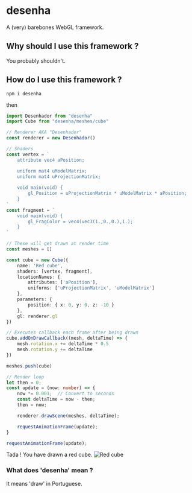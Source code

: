 # desenha
A (very) barebones WebGL framework.

## Why should I use this framework ?
You probably shouldn't.

## How do I use this framework ?
`npm i desenha`

then

```ts
import Desenhador from "desenha"
import Cube from "desenha/meshes/cube"

// Renderer AKA "Desenhador"
const renderer = new Desenhador()

// Shaders
const vertex = `
    attribute vec4 aPosition;

    uniform mat4 uModelMatrix;
    uniform mat4 uProjectionMatrix;
    
    void main(void) {
        gl_Position = uProjectionMatrix * uModelMatrix * aPosition;
    }
`
const fragment = `
    void main(void) {
        gl_FragColor = vec4(vec3(1.,0.,0.),1.);
    }
`

// These will get drawn at render time
const meshes = []

const cube = new Cube({
    name: 'Red cube',
    shaders: [vertex, fragment],
    locationNames: {
        attributes: ['aPosition'],
        uniforms: ['uProjectionMatrix', 'uModelMatrix']
    },
    parameters: {
        position: { x: 0, y: 0, z: -10 }
    },
    gl: renderer.gl
})

// Executes callback each frame after being drawn
cube.addOnDrawCallback((mesh, deltaTime) => {
    mesh.rotation.x += deltaTime * 0.5
    mesh.rotation.y += deltaTime
})

meshes.push(cube)

// Render loop
let then = 0;
const update = (now: number) => {
    now *= 0.001;  // Convert to seconds
    const deltaTime = now - then;
    then = now;

    renderer.drawScene(meshes, deltaTime);

    requestAnimationFrame(update);
}

requestAnimationFrame(update);
```

Tada ! You have drawn a red cube.
![Red cube](https://i.imgur.com/ZoJGlo6.png)

### What does 'desenha' mean ?
It means 'draw' in Portuguese.
